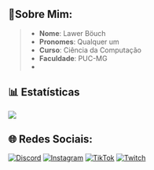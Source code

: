 ## 🌟Sobre Mim:
> - **Nome**: Lawer Böuch
> - **Pronomes**: Qualquer um
> - **Curso**: Ciência da Computação
> - **Faculdade**: PUC-MG
> - 
## 📊 Estatísticas

![](https://github-readme-stats.vercel.app/api/top-langs/?username=la-wer&theme=dark&hide_border=false&include_all_commits=false&count_private=false&layout=compact)

## 🌐 Redes Sociais:
[![Discord](https://img.shields.io/badge/Discord-%237289DA.svg?logo=discord&logoColor=white)](https://discordapp.com/users/529652626103599105) [![Instagram](https://img.shields.io/badge/Instagram-%23E4405F.svg?logo=Instagram&logoColor=white)](https://instagram.com/lawer.bouch) [![TikTok](https://img.shields.io/badge/TikTok-%23000000.svg?logo=TikTok&logoColor=white)](https://tiktok.com/@laaawer) [![Twitch](https://img.shields.io/badge/Twitch-%239146FF.svg?logo=Twitch&logoColor=white)](https://twitch.tv/laaawer)



